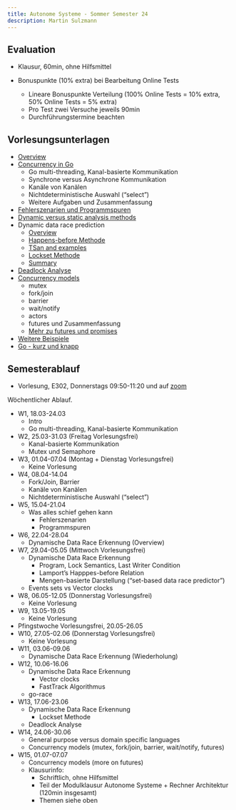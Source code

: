 ```yaml
---
title: Autonome Systeme - Sommer Semester 24
description: Martin Sulzmann
---
```




## Evaluation

-   Klausur, 60min, ohne Hilfsmittel

-   Bonuspunkte (10% extra) bei Bearbeitung Online Tests

    -   Lineare Bonuspunkte Verteilung (100% Online Tests = 10% extra,
        50% Online Tests = 5% extra)
    -   Pro Test zwei Versuche jeweils 90min
    -   Durchführungstermine beachten

## Vorlesungsunterlagen

-   [Overview](./../../overview/overview)
-   [Concurrency in Go](./../../teil_1/lec-concurrency-go)
    -   Go multi-threading, Kanal-basierte Kommunikation
    -   Synchrone versus Asynchrone Kommunikation
    -   Kanäle von Kanälen
    -   Nichtdeterministische Auswahl (“select”)
    -   Weitere Aufgaben und Zusammenfassung
-   [Fehlerszenarien und Programmspuren](./../../teil_2/lec-program-traces)
-   [Dynamic versus static analysis
    methods](./../../teil_2/lec-static-dynamic-analysis)
-   Dynamic data race prediction
    -   [Overview](./../../teil_2/lec-data-race-overview)
    -   [Happens-before Methode](./../../teil_2/lec-hb-vc)
    -   [TSan and examples](./../../teil_2/lec-data-race-examples)
    -   [Lockset Methode](./../../teil_2/lec-lockset)
    -   [Summary](./../../teil_2/lec-data-race-summary)
-   [Deadlock Analyse](./../../teil_2/lec-deadlock)
-   [Concurrency models](./../../teil_1/lec-concurrency-models)
    -   mutex
    -   fork/join
    -   barrier
    -   wait/notify
    -   actors
    -   futures und Zusammenfassung
    -   [Mehr zu futures und promises](./../../teil_1/lec-futures)
-   [Weitere Beispiele](./../../teil_2/weiterebeispiele)
-   [Go - kurz und knapp](./../../teil_1/lec-go-compact)

## Semesterablauf

-   Vorlesung, E302, Donnerstags 09:50-11:20 und auf
    [zoom](https://h-ka-de.zoom-x.de/j/4837536496?pwd=dnlrTmVhWXlYOTFNMEhnYVNtRTJwZz09)

Wöchentlicher Ablauf.

-   W1, 18.03-24.03
    -   Intro
    -   Go multi-threading, Kanal-basierte Kommunikation
-   W2, 25.03-31.03 (Freitag Vorlesungsfrei)
    -   Kanal-basierte Kommunikation
    -   Mutex und Semaphore
-   W3, 01.04-07.04 (Montag + Dienstag Vorlesungsfrei)
    -   Keine Vorlesung
-   W4, 08.04-14.04
    -   Fork/Join, Barrier
    -   Kanäle von Kanälen
    -   Nichtdeterministische Auswahl (“select”)
-   W5, 15.04-21.04
    -   Was alles schief gehen kann
        -   Fehlerszenarien
        -   Programmspuren
-   W6, 22.04-28.04
    -   Dynamische Data Race Erkennung (Overview)
-   W7, 29.04-05.05 (Mittwoch Vorlesungsfrei)
    -   Dynamische Data Race Erkennung
        -   Program, Lock Semantics, Last Writer Condition
        -   Lamport’s Happpes-before Relation
        -   Mengen-basierte Darstellung (“set-based data race
            predictor”)
    -   Events sets vs Vector clocks
-   W8, 06.05-12.05 (Donnerstag Vorlesungsfrei)
    -   Keine Vorlesung
-   W9, 13.05-19.05
    -   Keine Vorlesung
-   Pfingstwoche Vorlesungsfrei, 20.05-26.05
-   W10, 27.05-02.06 (Donnerstag Vorlesungsfrei)
    -   Keine Vorlesung
-   W11, 03.06-09.06
    -   Dynamische Data Race Erkennung (Wiederholung)
-   W12, 10.06-16.06
    -   Dynamische Data Race Erkennung
        -   Vector clocks
        -   FastTrack Algorithmus
    -   go-race
-   W13, 17.06-23.06
    -   Dynamische Data Race Erkennung
        -   Lockset Methode
    -   Deadlock Analyse
-   W14, 24.06-30.06
    -   General purpose versus domain specific languages
    -   Concurrency models (mutex, fork/join, barrier, wait/notify,
        futures)
-   W15, 01.07-07.07
    -   Concurrency models (more on futures)
    -   Klausurinfo:
        -   Schriftlich, ohne Hilfsmittel
        -   Teil der Modulklausur Autonome Systeme + Rechner Architektur
            (120min insgesamt)
        -   Themen siehe oben
